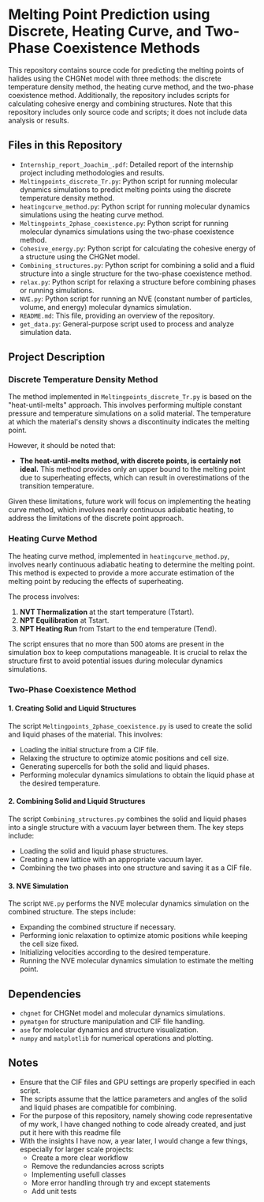 # Melting Point Prediction using Discrete, Heating Curve, and Two-Phase Coexistence Methods

This repository contains source code for predicting the melting points of halides using the CHGNet model with three methods: the discrete temperature density method, the heating curve method, and the two-phase coexistence method. Additionally, the repository includes scripts for calculating cohesive energy and combining structures. Note that this repository includes only source code and scripts; it does not include data analysis or results.

## Files in this Repository

- `Internship_report_Joachim_.pdf`: Detailed report of the internship project including methodologies and results.
- `Meltingpoints_discrete_Tr.py`: Python script for running molecular dynamics simulations to predict melting points using the discrete temperature density method.
- `heatingcurve_method.py`: Python script for running molecular dynamics simulations using the heating curve method.
- `Meltingpoints_2phase_coexistence.py`: Python script for running molecular dynamics simulations using the two-phase coexistence method.
- `Cohesive_energy.py`: Python script for calculating the cohesive energy of a structure using the CHGNet model.
- `Combining_structures.py`: Python script for combining a solid and a fluid structure into a single structure for the two-phase coexistence method.
- `relax.py`: Python script for relaxing a structure before combining phases or running simulations.
- `NVE.py`: Python script for running an NVE (constant number of particles, volume, and energy) molecular dynamics simulation.
- `README.md`: This file, providing an overview of the repository.
- `get_data.py`: General-purpose script used to process and analyze simulation data.

## Project Description

### Discrete Temperature Density Method

The method implemented in `Meltingpoints_discrete_Tr.py` is based on the "heat-until-melts" approach. This involves performing multiple constant pressure and temperature simulations on a solid material. The temperature at which the material's density shows a discontinuity indicates the melting point.

However, it should be noted that:

- **The heat-until-melts method, with discrete points, is certainly not ideal.** This method provides only an upper bound to the melting point due to superheating effects, which can result in overestimations of the transition temperature.

Given these limitations, future work will focus on implementing the heating curve method, which involves nearly continuous adiabatic heating, to address the limitations of the discrete point approach.

### Heating Curve Method

The heating curve method, implemented in `heatingcurve_method.py`, involves nearly continuous adiabatic heating to determine the melting point. This method is expected to provide a more accurate estimation of the melting point by reducing the effects of superheating.

The process involves:

1. **NVT Thermalization** at the start temperature (Tstart).
2. **NPT Equilibration** at Tstart.
3. **NPT Heating Run** from Tstart to the end temperature (Tend).

The script ensures that no more than 500 atoms are present in the simulation box to keep computations manageable. It is crucial to relax the structure first to avoid potential issues during molecular dynamics simulations.

### Two-Phase Coexistence Method


#### 1. Creating Solid and Liquid Structures

The script `Meltingpoints_2phase_coexistence.py` is used to create the solid and liquid phases of the material. This involves:
- Loading the initial structure from a CIF file.
- Relaxing the structure to optimize atomic positions and cell size.
- Generating supercells for both the solid and liquid phases.
- Performing molecular dynamics simulations to obtain the liquid phase at the desired temperature.

#### 2. Combining Solid and Liquid Structures

The script `Combining_structures.py` combines the solid and liquid phases into a single structure with a vacuum layer between them. The key steps include:
- Loading the solid and liquid phase structures.
- Creating a new lattice with an appropriate vacuum layer.
- Combining the two phases into one structure and saving it as a CIF file.

#### 3. NVE Simulation

The script `NVE.py` performs the NVE molecular dynamics simulation on the combined structure. The steps include:
- Expanding the combined structure if necessary.
- Performing ionic relaxation to optimize atomic positions while keeping the cell size fixed.
- Initializing velocities according to the desired temperature.
- Running the NVE molecular dynamics simulation to estimate the melting point.


## Dependencies

- `chgnet` for CHGNet model and molecular dynamics simulations.
- `pymatgen` for structure manipulation and CIF file handling.
- `ase` for molecular dynamics and structure visualization.
- `numpy` and `matplotlib` for numerical operations and plotting.


## Notes

- Ensure that the CIF files and GPU settings are properly specified in each script.
- The scripts assume that the lattice parameters and angles of the solid and liquid phases are compatible for combining.
- For the purpose of this repository, namely showing code representative of my work, I have changed nothing to code already created, and just put it here with this readme file
- With the insights I have now, a year later, I would change a few things, especially for larger scale projects:
	- Create a more clear workflow
	- Remove the redundancies across scripts
	- Implementing usefull classes
	- More error handling through try and except statements
	- Add unit tests
